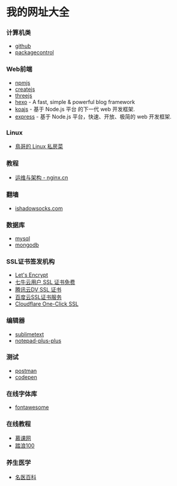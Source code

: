 # 我的网址大全


### 计算机类
- [github](https://github.com/)
- [packagecontrol](https://packagecontrol.io/)

### Web前端
- [npmjs](https://www.npmjs.com/)
- [createjs](http://createjs.com/)
- [threejs](https://threejs.org/)
- [hexo](https://hexo.io/) - A fast, simple & powerful blog framework
- [koajs](http://koajs.com/) - 基于 Node.js 平台 的下一代 web 开发框架.
- [express](http://www.expressjs.com/) - 基于 Node.js 平台，快速、开放、极简的 web 开发框架.

### Linux
- [鳥哥的 Linux 私房菜](http://linux.vbird.org/)

### 教程
- [运维与架构 - nginx.cn](http://www.nginx.cn)

### 翻墙
- [ishadowsocks.com](http://ishadowsocks.com/)

### 数据库
- [mysql](https://mysql.com/)
- [mongodb](https://mongodb.com/)

### SSL证书签发机构
- [Let's Encrypt](https://letsencrypt.org/)
- [七牛云用户 SSL 证书免费](https://www.qiniu.com/)
- [腾讯云DV SSL 证书](https://www.qcloud.com/)
- [百度云SSL证书服务](https://cloud.baidu.com/product/cas.html)
- [Cloudflare One-Click SSL](https://www.cloudflare.com/ssl/)

### 编辑器
- [sublimetext](http://www.sublimetext.com/)
- [notepad-plus-plus](https://notepad-plus-plus.org/)

### 测试
- [postman](https://www.getpostman.com/)
- [codepen](https://codepen.io/)

### 在线字体库
- [fontawesome](http://fontawesome.io/)

### 在线教程
- [慕课网](http://www.imooc.com/)
- [踏浪100](http://www.talang100.com/)

### 养生医学
- [名医百科](http://www.baikemy.com/)